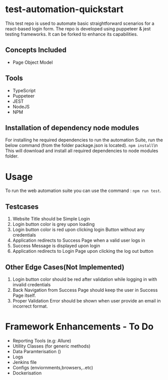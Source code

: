 # test-automation-quickstart
 This test repo is used to automate basic straightforward scenarios for a react-based login form. The repo is developed using puppeteer & jest testing frameworks. It can be forked to enhance its capabilities.

## Concepts Included
* Page Object Model
## Tools
* TypeScript
* Puppeteer
* JEST
* NodeJS
* NPM


## Installation of dependency node modules

 For installing he required dependencies to run the automation Suite, run the below command (from the folder package.json is located). 
`npm install`\n
This will download and install all required dependencies to node modules folder.
# Usage

To run the web automation suite you can use the command :
`npm run test`.

## Testcases
1. Website Title should be Simple Login
2. Login button color is grey upon loading
3. Login button color is red upon clicking login Button without any credentials
4. Application redirects to Success Page when a valid user logs in
5. Success Message is displayed upon login
6. Application redirects to Login Page upon clicking the log out button
## Other Edge Cases(Not Implemented)
1. Login button color should be red after validation while logging in with invalid credentials
2. Back Navigation from Success Page should keep the user in Success Page itself.
3. Proper Validation Error should be shown when user provide an email in incorrect format.

# Framework Enhancements - To Do
- Reporting Tools (e.g: Allure)
- Utillity Classes (for generic methods)
- Data Paramterisation ()
- Logs
- Jenkins file
- Configs (enviornments,browsers,..etc)
- Dockerisation